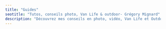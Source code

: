 ```yaml
---
title: "Guides"
seotitle: "Tutos, conseils photo, Van Life & outdoor- Grégory Mignard"
description: "Découvrez mes conseils en photo, vidéo, Van Life et Outdoor pour vous aider à progresser en découvrant des nouvelles techniques et de nombreux accessoires."
---
```

